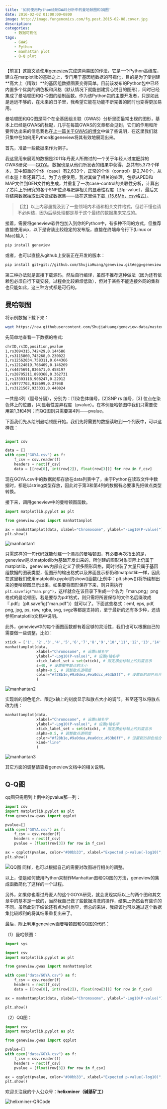 ```yaml
---
title: '如何使用Python绘制GWAS分析中的曼哈顿图和QQ图'
date: 2016-02-02 01:00:00+0800
image: http://image.fungenomics.com/fg.post.2015-02-08.cover.jpg
description: 
categories:
    - 数据可视化
tags:
    - GWAS
    - Python
    - manhattan plot
    - Q-Q plot
---
```


【前言】这篇文章使用[geneview](https://github.com/ShujiaHuang/geneview)完成这两类图的作法，它是一个Python高级库，建立在matplotlib的基础之上，专门用于基因组数据的可视化，目的是为了使创建**高大上（精致）**的基因组数据图表变得简单。目前该发布的Python包中已经内置多个优美的调色板和风格（默认情况下就能创建赏心悦目的图形），同时已经集成了曼哈顿图和Q-Q图的绘制函数。作为该Python包的主要开发者，只是如此是远远不够的，在未来的日子里，我希望它能在功能不断完善的同时也变得更加易用。


曼哈顿图和QQ图是两个在全基因组关联（GWAS）分析里面最常出现的图形，基本上已经是GWAS的标配，几乎在每篇GWAS的文章都会见到，它们的作用和所要传达出来的信息我也在[上一篇关于GWAS的博文]()中做了些说明，在这里我们就只集中在如何用Python和geneview将其有效地展现出来。

首先，准备一些数据来作为例子。

我这里用来展现的数据是2011年丹麦人所做过的一个关于年轻人过度肥胖的GWAS研究——[GOYA](http://journals.plos.org/plosone/article?id=10.1371/journal.pone.0024303)，数据也是从他们所发表的结果中获得，总共有5,373个样本，其中超重的个体（case）有2,633个，正常的个体（control）是2,740个，从样本量上看还算可以。为了方便使用，我对其做了相关的处理，包括从PED和MAP文件到GEN文件的生成，并重复了一次case-control的关联性分析，计算出了芯片上所研究的各个SNP位点与肥胖相关的显著性程度（即p-value），最后又将结果数据抽取出来做成数据集——放在[这里供下载（15.6Mb，csv格式）](https://github.com/ShujiaHuang/geneview-data/blob/master/GOYA.csv)。

> 【注】以上内容虽提及到了一些领域内术语和相关文件格式，但若不懂也请不必纠结，因为后续处理都是基于这个最终的数据集来完成的。


接着，需要将geneview软件包加入到你的Python中，有多种不同的方式，但推荐直接使用pip，以下是安装比较稳定的发布版，直接在终端命令行下(Linux or Mac)输入：

```bash
pip install geneview
```

或者，也可以直接从github上安装正在开发的版本：

```bash
pip install git+git://github.com/ShujiaHuang/geneview.git#egg=geneview
```
第三种办法就是直接下载源码，然后自行编译，虽然不推荐这种做法（因为还有依赖包必须自行下载安装，过程会比较麻烦低效），但对于某些不能连接外网的集群也只能如此，这三种方式都是可行的。


曼哈顿图
-------

将示例数据下载下来：

```bash
wget https://raw.githubusercontent.com/ShujiaHuang/geneview-data/master/GOYA.csv ./
```

先简单地查看一下数据的格式:

```bash
chrID,rsID,position,pvalue
1,rs3094315,742429,0.144586
1,rs3115860,743268,0.230022
1,rs12562034,758311,0.644366
1,rs12124819,766409,0.146269
1,rs4475691,836671,0.458197
1,rs28705211,890368,0.362731
1,rs13303118,908247,0.22912
1,rs9777703,918699,0.37948
1,rs3121567,933331,0.440824
```

一共是4列（逗号分隔），分别为：[1]染色体编号，[2]SNP rs 编号，[3] 位点在染色体上的位置，[4]显著性差异程度（pvalue）。在本例曼哈顿图中我们只需要使用第1,3和4列；而QQ图则只需要第4列——pvalue。

下面我们先从绘制曼哈顿图开始。我们先将需要的数据读取到一个列表中，可以这样做：

```python

import csv

data = []
with open("GOYA.csv") as f:
	f_csv = csv.reader(f)
	headers = next(f_csv)
	data = [[row[0], int(row[2]), float(row[3])] for row in f_csv]

```

现在GOYA.csv中的数据就都存放在data列表中了，由于Python在读取文件中数据时，都是以string类型存放，因此对于第3和第4列的数据有必要事先把做点类型转换。

接下来，调用geneview中的曼哈顿图函数。

```python
import matplotlib.pyplot as plt

from geneview.gwas import manhattanplot

ax = manhattanplot(data, xlabel="Chromosome", ylabel="-Log10(P-value)")  # 这就是Manhattan plot的函数
plt.show()

```

![manhantan1](http://7u2had.com1.z0.glb.clouddn.com/post.man-0.png)

只需这样的一句代码就能创建一个漂亮的曼哈顿图，有必要再次指出的是，geneview是以matplotlib为基础开发出来的，所创建的图形对象实际上仍属于matplotlib，geneview内部自定义了很多图形风格，同时封装了大量只属于基因组数据的图表类型，但图形的输出格式以及界面显示都仍和matplotlib一样，因此在这里我们使用matplotlib.pyplot的show()函数(上例中：plt.show())将所绘制出来的曼哈顿图显示出来。如果要将图形保存下来，则只需执行`plt.savefig("man.png")`，这样就会在该目录下生成一个名为『man.png』png格式的曼哈顿图，若是要存为pdf格式，则只需将所要保存的文件名后缀改成『.pdf』（plt.savefig("man.pdf")）就可以了。下面这些格式：emf, eps, pdf, png, jpg, ps, raw, rgba, svg, svgz等都是支持的，至于最新的还有多少种，还请参照matplotlib文档中说明。

此外，geneview中的每个画图函数都有着足够的灵活性，我们也可以根据自己的需要做一些调整，比如：

```python
xtick = ['1', '2','3','4','5','6','7','8','9','10','11','12','13','14','16','18', '20','22']
manhattanplot(data,
              xlabel="Chromosome", # 设置x轴名字
              ylabel="-Log10(P-value)", # 设置y轴名字
              xtick_label_set = set(xtick), # 限定横坐标轴上的刻度显示
              s=40, # 设置图中散点的大小
              alpha=0.5, # 调整散点透明度
              color="#f28b1e,#9a0dea,#ea0dcc,#63b8ff", # 设置新的颜色组合
              ) 
```

![manhantan2](http://7u2had.com1.z0.glb.clouddn.com/post.man-1.png)

实现新的颜色组合、限定x轴上的刻度显示和散点大小的调节。甚至还可以将散点改为线：

```python
manhattanplot(data，
              xlabel="Chromosome", # 设置x轴名字
              ylabel="-Log10(P-value)", # 设置y轴名字
              xtick_label_set = set(xtick), # 限定横坐标轴上的刻度显示
              alpha=0.5, # 调整散点透明度
              color="#f28b1e,#9a0dea,#ea0dcc,#63b8ff", # 设置新的颜色组合
              kind="line"
              ) 
```

![manhantan3](http://7u2had.com1.z0.glb.clouddn.com/post.man-2.png)

其它方面的调整请查看geneview文档中的相关说明。

Q-Q图
-----

qq图只需用到上例中的pvalue那一列：
```python
import csv
import matplotlib.pyplot as plt
from geneview.gwas import qqplot

pvalue=[]
with open("GOYA.csv") as f:
    f_csv = csv.reader(f)
    headers = next(f_csv)
    pvalue = [float(row[3]) for row in f_csv]

ax = qqplot(pvalue, color="#00bb33", xlabel="Expected p-value(-log10)", ylabel="Observed p-value(-log10)") # Q-Q 图
plt.show()
```

![QQ图](http://7u2had.com1.z0.glb.clouddn.com/post.qq-1.png)
同样，也可以根据自己的需要对改图进行相关的调整。

以上，便是如何使用Python来制作Manhattan图和QQ图的方法，geneview的集成函数简化了这样的一个过程。

另外，如果你也看过丹麦人的这个GOYA研究，就会发现实际以上的两个图和其文章中的基本是一致的，当然我自己做了些数据清洗的操作，结果上仍然会有些许的不同。虽然此刻下结论还有点为时尚早，但总的来讲，我应该也可以通过这个数据集比较顺利的将其结果重复出来了。

最后，附上利用geneview画曼哈顿图和QQ图的代码：

（1）曼哈顿图：

```python
import sys

import csv
import matplotlib.pyplot as plt

from geneview.gwas import manhattanplot

with open("data/GOYA.csv") as f:
    f_csv = csv.reader(f)
    headers = next(f_csv)
    data = [[row[0], int(row[2]), float(row[3])] for row in f_csv]

ax = manhattanplot(data, xlabel="Chromosome", ylabel="-Log10(P-value)")

plt.show()
```

（2）QQ图：
```python
import csv
import matplotlib.pyplot as plt

from geneview.gwas import qqplot

pvalue=[]
with open("data/GOYA.csv") as f:
    f_csv = csv.reader(f)
    headers = next(f_csv)
    pvalue = [float(row[3]) for row in f_csv]

ax = qqplot(pvalue, color="#00bb33", xlabel="Expected p-value(-log10)", ylabel="Observed p-value(-log10)")
plt.show()
```


欢迎关注我的个人公众号：**helixminer（碱基矿工）**

![helixminer-QRCode](https://static.fungenomics.com/images/2021/03/helixminer-mid-red.png)
